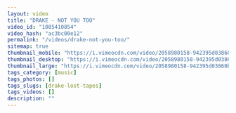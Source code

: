 ```yaml
---
layout: video
title: "DRAKE - NOT YOU TOO"
video_id: "1085410854"
video_hash: "ac3bc00e12"
permalink: "/videos/drake-not-you-too/"
sitemap: true
thumbnail_mobile: "https://i.vimeocdn.com/video/2058980158-942395d03860b17f0c92edfa239867146facb598598613db19ee3a01744431af-d_640x360?&r=pad&region=us"
thumbnail_desktop: "https://i.vimeocdn.com/video/2058980158-942395d03860b17f0c92edfa239867146facb598598613db19ee3a01744431af-d_960x540?&r=pad&region=us"
thumbnail_large: "https://i.vimeocdn.com/video/2058980158-942395d03860b17f0c92edfa239867146facb598598613db19ee3a01744431af-d_1280x720?&r=pad&region=us"
tags_category: [music]
tags_photos: []
tags_slugs: [drake-lost-tapes]
tags_videos: []
description: ""
---
```

